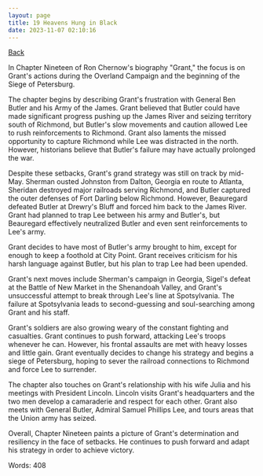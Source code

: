 ```yaml
---
layout: page
title: 19 Heavens Hung in Black 
date: 2023-11-07 02:10:16
---
```


[Back](./)


In Chapter Nineteen of Ron Chernow's biography "Grant," the focus is on Grant's actions during the Overland Campaign and the beginning of the Siege of Petersburg. 

The chapter begins by describing Grant's frustration with General Ben Butler and his Army of the James. Grant believed that Butler could have made significant progress pushing up the James River and seizing territory south of Richmond, but Butler's slow movements and caution allowed Lee to rush reinforcements to Richmond. Grant also laments the missed opportunity to capture Richmond while Lee was distracted in the north. However, historians believe that Butler's failure may have actually prolonged the war.

Despite these setbacks, Grant's grand strategy was still on track by mid-May. Sherman ousted Johnston from Dalton, Georgia en route to Atlanta, Sheridan destroyed major railroads serving Richmond, and Butler captured the outer defenses of Fort Darling below Richmond. However, Beauregard defeated Butler at Drewry's Bluff and forced him back to the James River. Grant had planned to trap Lee between his army and Butler's, but Beauregard effectively neutralized Butler and even sent reinforcements to Lee's army.

Grant decides to have most of Butler's army brought to him, except for enough to keep a foothold at City Point. Grant receives criticism for his harsh language against Butler, but his plan to trap Lee had been upended. 

Grant's next moves include Sherman's campaign in Georgia, Sigel's defeat at the Battle of New Market in the Shenandoah Valley, and Grant's unsuccessful attempt to break through Lee's line at Spotsylvania. The failure at Spotsylvania leads to second-guessing and soul-searching among Grant and his staff.

Grant's soldiers are also growing weary of the constant fighting and casualties. Grant continues to push forward, attacking Lee's troops whenever he can. However, his frontal assaults are met with heavy losses and little gain. Grant eventually decides to change his strategy and begins a siege of Petersburg, hoping to sever the railroad connections to Richmond and force Lee to surrender.

The chapter also touches on Grant's relationship with his wife Julia and his meetings with President Lincoln. Lincoln visits Grant's headquarters and the two men develop a camaraderie and respect for each other. Grant also meets with General Butler, Admiral Samuel Phillips Lee, and tours areas that the Union army has seized.

Overall, Chapter Nineteen paints a picture of Grant's determination and resiliency in the face of setbacks. He continues to push forward and adapt his strategy in order to achieve victory.

Words: 408